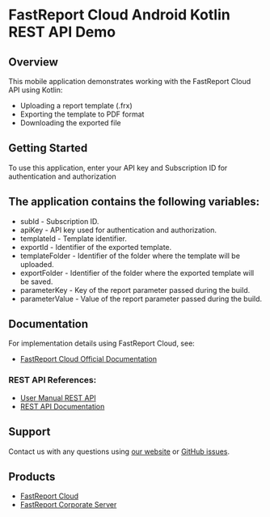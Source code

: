 # FastReport Cloud Android Kotlin REST API Demo

## Overview
This mobile application demonstrates working with the FastReport Cloud API using Kotlin:
- Uploading a report template (.frx)
- Exporting the template to PDF format
- Downloading the exported file

## Getting Started

To use this application, enter your API key and Subscription ID for authentication and authorization

## The application contains the following variables:

- subId - Subscription ID.
- apiKey - API key used for authentication and authorization.
- templateId - Template identifier.
- exportId - Identifier of the exported template.
- templateFolder - Identifier of the folder where the template will be uploaded.
- exportFolder - Identifier of the folder where the exported template will be saved.
- parameterKey - Key of the report parameter passed during the build.
- parameterValue - Value of the report parameter passed during the build.

## Documentation
For implementation details using FastReport Cloud, see:
- [FastReport Cloud Official Documentation](https://www.fast-report.com/public_download/docs/Cloud/online/en/user/en-US/user/index.html)

### REST API References:
- [User Manual REST API](https://www.fast-report.com/public_download/docs/Cloud/online/en/user/en-US/programmer/guides/rest_api.html)
- [REST API Documentation](https://www.fast-report.com/public_download/docs/Cloud/online/en/rest_api/en-US/ApiKeys.html)

## Support 

Contact us with any questions using [our website](https://www.fast-report.com/en/support/) or [GitHub issues](https://github.com/FastReports/FastReport-Cloud/issues). 

## Products
- [FastReport Cloud](https://www.fast-report.com/products/cloud)
- [FastReport Corporate Server](https://www.fast-report.com/products/corporate-server)
